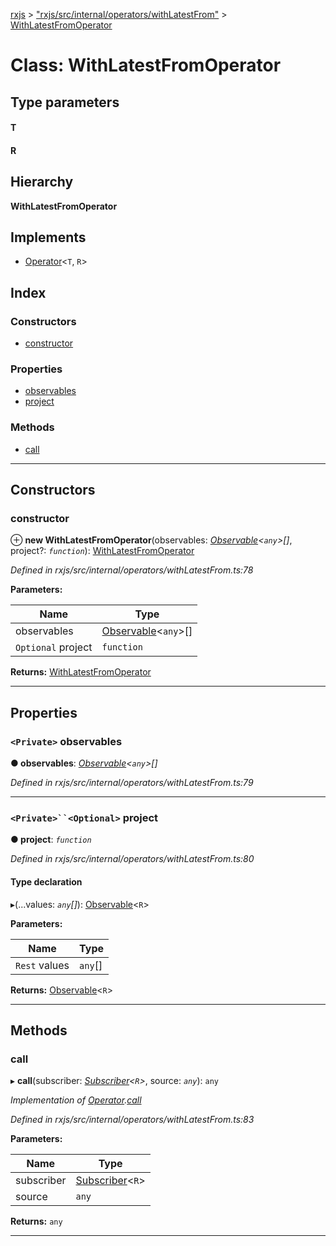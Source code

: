 [rxjs](../README.md) > ["rxjs/src/internal/operators/withLatestFrom"](../modules/_rxjs_src_internal_operators_withlatestfrom_.md) > [WithLatestFromOperator](../classes/_rxjs_src_internal_operators_withlatestfrom_.withlatestfromoperator.md)

# Class: WithLatestFromOperator

## Type parameters
#### T 
#### R 
## Hierarchy

**WithLatestFromOperator**

## Implements

* [Operator](../interfaces/_rxjs_src_internal_operator_.operator.md)<`T`, `R`>

## Index

### Constructors

* [constructor](_rxjs_src_internal_operators_withlatestfrom_.withlatestfromoperator.md#constructor)

### Properties

* [observables](_rxjs_src_internal_operators_withlatestfrom_.withlatestfromoperator.md#observables)
* [project](_rxjs_src_internal_operators_withlatestfrom_.withlatestfromoperator.md#project)

### Methods

* [call](_rxjs_src_internal_operators_withlatestfrom_.withlatestfromoperator.md#call)

---

## Constructors

<a id="constructor"></a>

###  constructor

⊕ **new WithLatestFromOperator**(observables: *[Observable](_rxjs_src_internal_observable_.observable.md)<`any`>[]*, project?: *`function`*): [WithLatestFromOperator](_rxjs_src_internal_operators_withlatestfrom_.withlatestfromoperator.md)

*Defined in rxjs/src/internal/operators/withLatestFrom.ts:78*

**Parameters:**

| Name | Type |
| ------ | ------ |
| observables | [Observable](_rxjs_src_internal_observable_.observable.md)<`any`>[] |
| `Optional` project | `function` |

**Returns:** [WithLatestFromOperator](_rxjs_src_internal_operators_withlatestfrom_.withlatestfromoperator.md)

___

## Properties

<a id="observables"></a>

### `<Private>` observables

**● observables**: *[Observable](_rxjs_src_internal_observable_.observable.md)<`any`>[]*

*Defined in rxjs/src/internal/operators/withLatestFrom.ts:79*

___
<a id="project"></a>

### `<Private>``<Optional>` project

**● project**: *`function`*

*Defined in rxjs/src/internal/operators/withLatestFrom.ts:80*

#### Type declaration
▸(...values: *`any`[]*): [Observable](_rxjs_src_internal_observable_.observable.md)<`R`>

**Parameters:**

| Name | Type |
| ------ | ------ |
| `Rest` values | `any`[] |

**Returns:** [Observable](_rxjs_src_internal_observable_.observable.md)<`R`>

___

## Methods

<a id="call"></a>

###  call

▸ **call**(subscriber: *[Subscriber](_rxjs_src_internal_subscriber_.subscriber.md)<`R`>*, source: *`any`*): `any`

*Implementation of [Operator](../interfaces/_rxjs_src_internal_operator_.operator.md).[call](../interfaces/_rxjs_src_internal_operator_.operator.md#call)*

*Defined in rxjs/src/internal/operators/withLatestFrom.ts:83*

**Parameters:**

| Name | Type |
| ------ | ------ |
| subscriber | [Subscriber](_rxjs_src_internal_subscriber_.subscriber.md)<`R`> |
| source | `any` |

**Returns:** `any`

___

